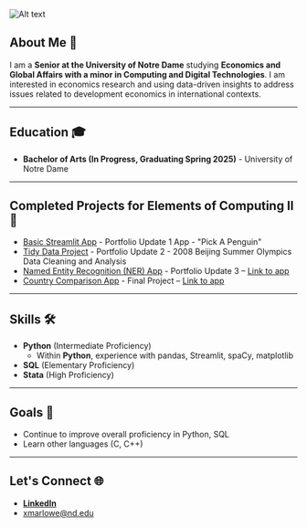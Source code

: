 ![Alt text](https://jdh.hamkins.org/wp-content/uploads/University-of-Notre-Dame.png)

## About Me 👋
I am a **Senior at the University of Notre Dame** studying **Economics and Global Affairs with a minor in Computing and Digital Technologies**. I am interested in  economics research and using data-driven insights to address issues related to development economics in international contexts.

___
## Education 🎓
- **Bachelor of Arts (In Progress, Graduating Spring 2025)** - University of Notre Dame

___
## Completed Projects for Elements of Computing II 🚀
- [Basic Streamlit App](https://github.com/xavierdmr/MARLOWE-ROGERS-Python-Portfolio/tree/main/basic-streamlit-app) - Portfolio Update 1 App - "Pick A Penguin"
- [Tidy Data Project](https://github.com/xavierdmr/MARLOWE-ROGERS-Python-Portfolio/tree/main/TidyData-Project) - Portfolio Update 2 - 2008 Beijing Summer Olympics Data Cleaning and Analysis
- [Named Entity Recognition (NER) App](https://github.com/xavierdmr/MARLOWE-ROGERS-Python-Portfolio/tree/main/NERStreamlitApp) - Portfolio Update 3 – [Link to app](https://rogers-ner-app.streamlit.app/)
- [Country Comparison App](https://github.com/xavierdmr/MARLOWE-ROGERS-Python-Portfolio/tree/main/StreamlitAppFinal) - Final Project – [Link to app](https://wdi-country-comparison.streamlit.app/)

___
## Skills 🛠️
- **Python** (Intermediate Proficiency)
  - Within **Python**, experience with pandas, Streamlit, spaCy, matplotlib
- **SQL** (Elementary Proficiency)
- **Stata** (High Proficiency)

___
## Goals 🥅
- Continue to improve overall proficiency in Python, SQL
- Learn other languages (C, C++)

___
## Let's Connect 🌐
- [**LinkedIn**](https://www.linkedin.com/in/xaviermarlowerogers/)
- [xmarlowe@nd.edu](xmarlowe@nd.edu)
